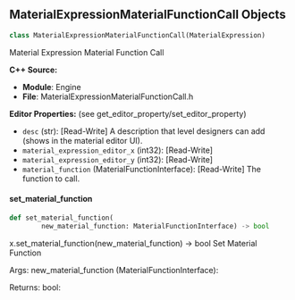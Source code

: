 ## MaterialExpressionMaterialFunctionCall Objects

```python
class MaterialExpressionMaterialFunctionCall(MaterialExpression)
```

Material Expression Material Function Call

**C++ Source:**

- **Module**: Engine
- **File**: MaterialExpressionMaterialFunctionCall.h

**Editor Properties:** (see get_editor_property/set_editor_property)

- ``desc`` (str):  [Read-Write] A description that level designers can add (shows in the material editor UI).
- ``material_expression_editor_x`` (int32):  [Read-Write]
- ``material_expression_editor_y`` (int32):  [Read-Write]
- ``material_function`` (MaterialFunctionInterface):  [Read-Write] The function to call.

<a id="unreal.MaterialExpressionMaterialFunctionCall.set_material_function"></a>

#### set_material_function

```python
def set_material_function(
        new_material_function: MaterialFunctionInterface) -> bool
```

x.set_material_function(new_material_function) -> bool
Set Material Function

Args:
    new_material_function (MaterialFunctionInterface): 

Returns:
    bool:

<a id="unreal.MaterialExpressionMaterialLayerOutput"></a>